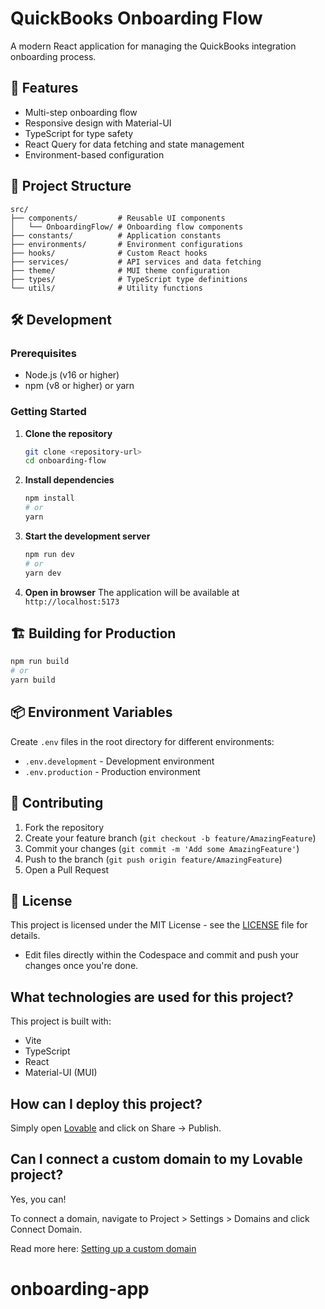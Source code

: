 # QuickBooks Onboarding Flow

A modern React application for managing the QuickBooks integration onboarding process.

## 🚀 Features

- Multi-step onboarding flow
- Responsive design with Material-UI
- TypeScript for type safety
- React Query for data fetching and state management
- Environment-based configuration

## 📁 Project Structure

```
src/
├── components/         # Reusable UI components
│   └── OnboardingFlow/ # Onboarding flow components
├── constants/          # Application constants
├── environments/       # Environment configurations
├── hooks/              # Custom React hooks
├── services/           # API services and data fetching
├── theme/              # MUI theme configuration
├── types/              # TypeScript type definitions
└── utils/              # Utility functions
```

## 🛠️ Development

### Prerequisites

- Node.js (v16 or higher)
- npm (v8 or higher) or yarn

### Getting Started

1. **Clone the repository**
   ```bash
   git clone <repository-url>
   cd onboarding-flow
   ```

2. **Install dependencies**
   ```bash
   npm install
   # or
   yarn
   ```

3. **Start the development server**
   ```bash
   npm run dev
   # or
   yarn dev
   ```

4. **Open in browser**
   The application will be available at `http://localhost:5173`

## 🏗️ Building for Production

```bash
npm run build
# or
yarn build
```

## 📦 Environment Variables

Create `.env` files in the root directory for different environments:
- `.env.development` - Development environment
- `.env.production` - Production environment

## 🤝 Contributing

1. Fork the repository
2. Create your feature branch (`git checkout -b feature/AmazingFeature`)
3. Commit your changes (`git commit -m 'Add some AmazingFeature'`)
4. Push to the branch (`git push origin feature/AmazingFeature`)
5. Open a Pull Request

## 📄 License

This project is licensed under the MIT License - see the [LICENSE](LICENSE) file for details.
- Edit files directly within the Codespace and commit and push your changes once you're done.

## What technologies are used for this project?

This project is built with:

- Vite
- TypeScript
- React
- Material-UI (MUI)

## How can I deploy this project?

Simply open [Lovable](https://lovable.dev/projects/72511367-7e77-4d1b-bd95-89d6ca888a00) and click on Share -> Publish.

## Can I connect a custom domain to my Lovable project?

Yes, you can!

To connect a domain, navigate to Project > Settings > Domains and click Connect Domain.

Read more here: [Setting up a custom domain](https://docs.lovable.dev/tips-tricks/custom-domain#step-by-step-guide)

# onboarding-app
